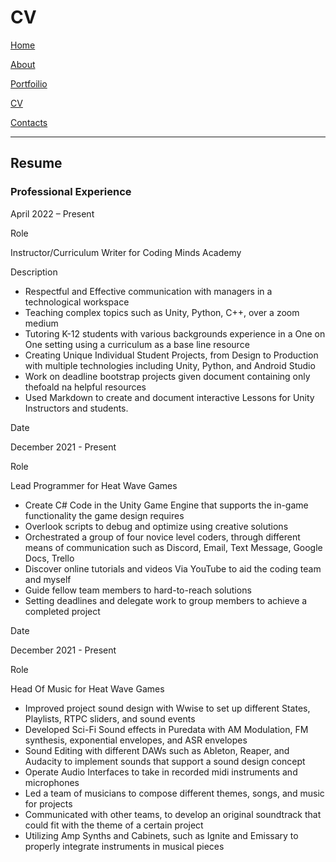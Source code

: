# **CV** 

[Home](home.md)  

[About](About.md) 

[Portfoilio](Portfolio.md) 

[CV](CV.md) 

[Contacts](Contact.md) 


***

## Resume
### Professional Experience 




April 2022 – Present

Role   

Instructor/Curriculum Writer for Coding Minds Academy


Description

- Respectful and Effective communication with managers in a technological workspace 
- Teaching complex topics such as Unity, Python, C++, over a zoom medium 
- Tutoring K-12 students with various backgrounds experience in a One on One setting using a curriculum as a base line resource 
- Creating Unique Individual Student Projects, from Design to Production with multiple technologies including Unity, Python, and Android Studio 
-  Work on deadline bootstrap projects given  document containing only thefoald na helpful resources 
-  Used Markdown to create and document interactive Lessons for Unity Instructors and students.

Date 

December 2021 - Present 

Role

​Lead Programmer for Heat Wave Games

- Create C# Code in the Unity Game Engine that supports the in-game functionality the game design requires 
- Overlook scripts to debug and optimize using creative solutions
- Orchestrated a group of four novice level coders, through different means of communication such as Discord, Email, Text Message, Google Docs, Trello 
- Discover online tutorials and videos Via YouTube to aid the coding team and myself
- Guide fellow team members to hard-to-reach solutions
- Setting deadlines and delegate work to group members to achieve a completed project  

Date

​December 2021 - Present 

Role 

Head Of Music for Heat Wave Games

- Improved project sound design with Wwise to set up different States, Playlists, RTPC sliders, and sound events 
- Developed Sci-Fi Sound effects in Puredata with AM Modulation, FM synthesis, exponential envelopes, and ASR envelopes 
- Sound Editing with different DAWs such as Ableton, Reaper, and Audacity to implement sounds that support a sound design concept 
- Operate Audio Interfaces to take in recorded midi instruments and microphones 
- Led a team of musicians to compose different themes, songs, and music for projects 
- Communicated with other teams, to develop an original soundtrack that could fit with the theme of a certain project 
- Utilizing Amp Synths and Cabinets, such as Ignite and Emissary to properly integrate instruments in musical pieces











​








